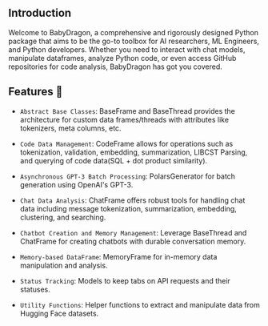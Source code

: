 
  

## Introduction

Welcome to BabyDragon, a comprehensive and rigorously designed Python package that aims to be the go-to toolbox for AI researchers, ML Engineers, and Python developers. Whether you need to interact with chat models, manipulate dataframes, analyze Python code, or even access GitHub repositories for code analysis, BabyDragon has got you covered.

  

## Features :nut_and_bolt:

- `Abstract Base Classes`: BaseFrame and BaseThread provides the architecture for custom data frames/threads with attributes like tokenizers, meta columns, etc.

- `Code Data Management`: CodeFrame allows for operations such as tokenization, validation, embedding, summarization, LIBCST Parsing, and querying of code data(SQL + dot product similarity).

- `Asynchronous GPT-3 Batch Processing`: PolarsGenerator for batch generation using OpenAI's GPT-3.

- `Chat Data Analysis`: ChatFrame offers robust tools for handling chat data including message tokenization, summarization, embedding, clustering, and searching.

- `Chatbot Creation and Memory Management`: Leverage BaseThread and ChatFrame for creating chatbots with durable conversation memory.

- `Memory-based DataFrame`: MemoryFrame for in-memory data manipulation and analysis.

- `Status Tracking`: Models to keep tabs on API requests and their statuses.

- `Utility Functions`: Helper functions to extract and manipulate data from Hugging Face datasets.